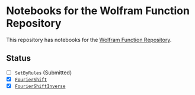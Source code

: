 # Notebooks for the Wolfram Function Repository

This repository has notebooks for the [Wolfram Function Repository](https://resources.wolframcloud.com/FunctionRepository/).

## Status

- [ ] `SetByRules` (Submitted)
- [x] [`FourierShift`](https://resources.wolframcloud.com/FunctionRepository/resources/FourierShift)
- [x] [`FourierShiftInverse`](https://resources.wolframcloud.com/FunctionRepository/resources/FourierShiftInverse)

